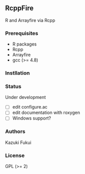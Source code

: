 ## RcppFire

R and Arrayfire via Rcpp

### Prerequisites

- R packages
 - Rcpp
- Arrayfire
- gcc (>= 4.8)

### Instllation

### Status

Under development
- [ ] edit configure.ac
- [ ] edit documentation with roxygen
- [ ] Windows support?

### Authors

Kazuki Fukui

### License

GPL (>= 2)

